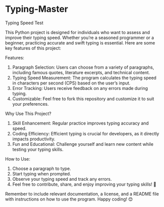 # Typing-Master

Typing Speed Test

This Python project is designed for individuals who want to assess and improve their typing speed. Whether you’re a seasoned programmer or a beginner, practicing accurate and swift typing is essential. Here are some key features of this project:

Features:

1. Paragraph Selection: Users can choose from a variety of paragraphs, including famous quotes, literature excerpts, and technical content.
2. Typing Speed Measurement: The program calculates the typing speed in characters per second (CPS) based on the user’s input.
3. Error Tracking: Users receive feedback on any errors made during typing.
4. Customizable: Feel free to fork this repository and customize it to suit your preferences.
   
Why Use This Project?

1. Skill Enhancement: Regular practice improves typing accuracy and speed.
2. Coding Efficiency: Efficient typing is crucial for developers, as it directly impacts productivity.
3. Fun and Educational: Challenge yourself and learn new content while testing your typing skills.
   
How to Use:

1. Choose a paragraph to type.
2. Start typing when prompted.
3. Observe your typing speed and track any errors.
4. Feel free to contribute, share, and enjoy improving your typing skills! 🚀

Remember to include relevant documentation, a license, and a README file with instructions on how to use the program. Happy coding! 😊





